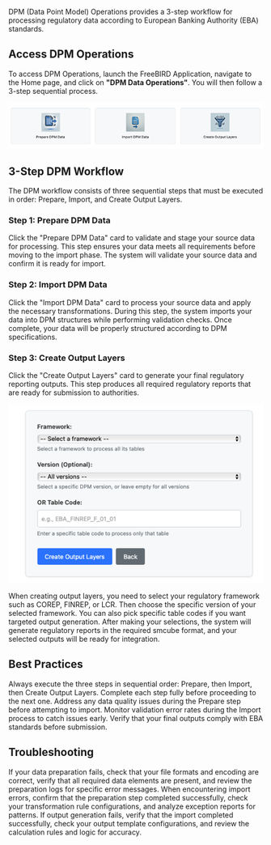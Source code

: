 DPM (Data Point Model) Operations provides a 3-step workflow for processing regulatory data according to European Banking Authority (EBA) standards.

## Access DPM Operations

To access DPM Operations, launch the FreeBIRD Application, navigate to the Home page, and click on **"DPM Data Operations"**. You will then follow a 3-step sequential process.

![DPM Operations](images/screenshots/dpm_operations/dpm_operations.png)

## 3-Step DPM Workflow

The DPM workflow consists of three sequential steps that must be executed in order: Prepare, Import, and Create Output Layers.

### Step 1: Prepare DPM Data

Click the "Prepare DPM Data" card to validate and stage your source data for processing. This step ensures your data meets all requirements before moving to the import phase. The system will validate your source data and confirm it is ready for import.

### Step 2: Import DPM Data

Click the "Import DPM Data" card to process your source data and apply the necessary transformations. During this step, the system imports your data into DPM structures while performing validation checks. Once complete, your data will be properly structured according to DPM specifications.

### Step 3: Create Output Layers

Click the "Create Output Layers" card to generate your final regulatory reporting outputs. This step produces all required regulatory reports that are ready for submission to authorities.

![DPM Output Layer Generation](images/screenshots/dpm_operations/dpm_operations_output_layer_generation.png)

When creating output layers, you need to select your regulatory framework such as COREP, FINREP, or LCR. Then choose the specific version of your selected framework. You can also pick specific table codes if you want targeted output generation. After making your selections, the system will generate regulatory reports in the required smcube format, and your selected outputs will be ready for integration.

## Best Practices

Always execute the three steps in sequential order: Prepare, then Import, then Create Output Layers. Complete each step fully before proceeding to the next one. Address any data quality issues during the Prepare step before attempting to import. Monitor validation error rates during the Import process to catch issues early. Verify that your final outputs comply with EBA standards before submission.

## Troubleshooting

If your data preparation fails, check that your file formats and encoding are correct, verify that all required data elements are present, and review the preparation logs for specific error messages. When encountering import errors, confirm that the preparation step completed successfully, check your transformation rule configurations, and analyze exception reports for patterns. If output generation fails, verify that the import completed successfully, check your output template configurations, and review the calculation rules and logic for accuracy.

